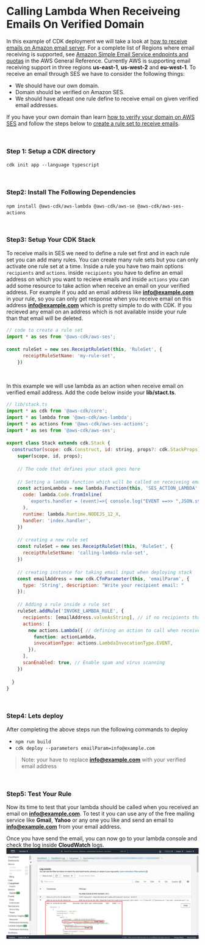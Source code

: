# Calling Lambda When Receiveing Emails On Verified Domain

In this example of CDK deployment we will take a look at [how to receive emails on Amazon email server](https://www.youtube.com/watch?v=2fWj3EKYalg&feature=youtu.be&t=735). For a complete list of Regions where email receiving is supported, see [Amazon Simple Email Service endpoints and quotas](https://docs.aws.amazon.com/general/latest/gr/ses.html) in the AWS General Reference. Currently AWS is supporting email receiving support in three regions **us-east-1**, **us-west-2** and **eu-west-1**. To receive an email through SES we have to consider the following things:

- We should have our own domain.
- Domain should be verified on Amazon SES.
- We should have atleast one rule define to receive email on given verified email addresses.

If you have your own domain than learn [how to verify your domain on AWS SES](https://www.youtube.com/watch?v=j8izLCTBIwg) and follow the steps below to [create a rule set to receive emails](https://youtu.be/nxXIpPZzMd0).

<br>

### Step 1: Setup a CDK directory
`cdk init app --language typescript`

<br>

### Step2: Install The Following Dependencies
`npm install @aws-cdk/aws-lambda @aws-cdk/aws-se @aws-cdk/aws-ses-actions`

<br>

### Step3: Setup Your CDK Stack
To receive mails in SES we need to define a rule set first and in each rule set you can add many rules. You can create many rule sets but you can only activate one rule set at a time. Inside a rule you have two main options `recipients` and `actions`. inside `recipients` you have to define an email address on which you want to recieve emails and inside `actions` you can add some resource to take action when receive an email on your verified address. For example if you add an email address like **info@example.com** in your rule, so you can only get response when you receive email on this address **info@example.com** which is pretty simple to do with CDK. If you recieved any email on an address which is not available inside your rule than that email will be deleted.

```javascript  
// code to create a rule set
import * as ses from '@aws-cdk/aws-ses';

const ruleSet = new ses.ReceiptRuleSet(this, 'RuleSet', {
      receiptRuleSetName: 'my-rule-set',
    })
```

<br>

In this example we will use lambda as an action when receive email on verified email address. Add the code below inside your **lib/stact.ts**.

```javascript
// lib/stack.ts
import * as cdk from '@aws-cdk/core';
import * as lambda from '@aws-cdk/aws-lambda';
import * as actions from '@aws-cdk/aws-ses-actions';
import * as ses from '@aws-cdk/aws-ses';

export class Stack extends cdk.Stack {
  constructor(scope: cdk.Construct, id: string, props?: cdk.StackProps) {
    super(scope, id, props);

    // The code that defines your stack goes here

    // Setting a lambda function which will be called on receiveing email
    const actionLambda = new lambda.Function(this, 'SES_ACTION_LAMBDA', {
      code: lambda.Code.fromInline(
        `exports.handler = (event)=>{ console.log("EVENT ==>> ",JSON.stringify(event)) }`
      ),
      runtime: lambda.Runtime.NODEJS_12_X,
      handler: 'index.handler',
    })

    // creating a new rule set
    const ruleSet = new ses.ReceiptRuleSet(this, 'RuleSet', {
      receiptRuleSetName: 'calling-lambda-rule-set',
    })

    // creating instance for taking email input when deploying stack
    const emailAddress = new cdk.CfnParameter(this, 'emailParam', {
      type: 'String', description: "Write your recipient email: "
    });

    // Adding a rule inside a rule set
    ruleSet.addRule('INVOKE_LAMBDA_RULE', {
      recipients: [emailAddress.valueAsString], // if no recipients than the action will be called on any incoming mail addresses of verified domains
      actions: [
        new actions.Lambda({ // defining an action to call when receive email on given recipients
          function: actionLambda,
          invocationType: actions.LambdaInvocationType.EVENT,
        }),
      ],
      scanEnabled: true, // Enable spam and virus scanning
    })

  }
}

```

<br>

### Step4: Lets deploy
After completing the above steps run the following commands to deploy
- `npm run build`
- `cdk deploy --parameters emailParam=info@example.com`
> Note: your have to replace **info@example.com** with your verified email address

<br>

### Step5: Test Your Rule
Now its time to test that your lambda should be called when you received an email on **info@example.com**. To test it you can use any of the free mailing service like **Gmail**, **Yahoo** or any one you like and send an email to **info@example.com** from your email address. 

Once you have send the email, you can now go to your lambda console and check the log inside **CloudWatch** logs.
![](images/img1.JPG)
